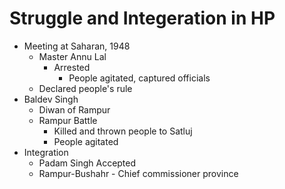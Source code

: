# Struggle and Integeration in HP
* Meeting at Saharan, 1948
	* Master Annu Lal
		* Arrested
			* People agitated, captured officials
	* Declared people's rule
* Baldev Singh
	* Diwan of Rampur
	* Rampur Battle
		* Killed and thrown people to Satluj
		* People agitated
* Integration
	* Padam Singh Accepted
	* Rampur-Bushahr - Chief commissioner province
